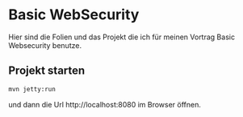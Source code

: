 # Basic WebSecurity 

Hier sind die Folien und das Projekt die ich für meinen Vortrag Basic Websecurity benutze.
 
## Projekt starten

```bash
mvn jetty:run
```

und dann die Url http://localhost:8080 im Browser öffnen.   
